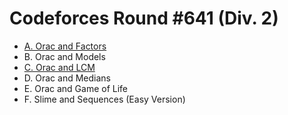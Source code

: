 #  Codeforces Round #641 (Div. 2)

- [A. Orac and Factors](https://github.com/wingkwong/codeforces/blob/master/1350/A.cpp)
- B. Orac and Models
- [C. Orac and LCM](https://github.com/wingkwong/codeforces/blob/master/1350/C.cpp)
- D. Orac and Medians
- E. Orac and Game of Life
- F. Slime and Sequences (Easy Version)